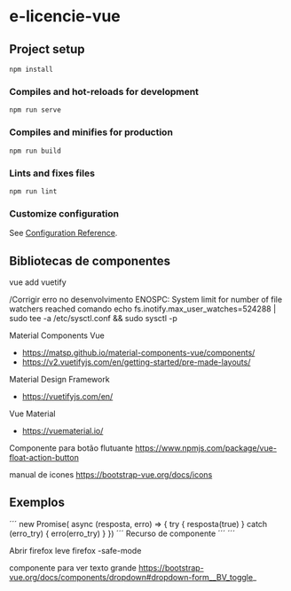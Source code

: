 # e-licencie-vue

## Project setup
```
npm install
```

### Compiles and hot-reloads for development
```
npm run serve
```

### Compiles and minifies for production
```
npm run build
```

### Lints and fixes files
```
npm run lint
```

### Customize configuration
See [Configuration Reference](https://cli.vuejs.org/config/).


## Bibliotecas de componentes

vue add vuetify


/Corrigir erro no desenvolvimento
ENOSPC: System limit for number of file watchers reached
comando
echo fs.inotify.max_user_watches=524288 | sudo tee -a /etc/sysctl.conf && sudo sysctl -p

Material Components Vue

- https://matsp.github.io/material-components-vue/components/
- https://v2.vuetifyjs.com/en/getting-started/pre-made-layouts/


Material Design Framework 

- https://vuetifyjs.com/en/

Vue Material

- https://vuematerial.io/


Componente para botão flutuante
https://www.npmjs.com/package/vue-float-action-button


manual de icones
https://bootstrap-vue.org/docs/icons


## Exemplos

´´´
new Promise( async (resposta, erro) => {
try {
  resposta(true)
} catch (erro_try) {
  erro(erro_try)
}
})
´´´
Recurso de componente
´´´
<template><componente /></template> <script> import componente from 'componente.vue';   import Vue from 'vue';
  export default Vue.extend({components: { componente: componente }, props: ['value'], data: function () { return { teste: true } }, created: function () { this.mudarTeste() }, methods: { atualizarVModel() { this.$emit('input', this.value) }, mudarTeste() { this.teste = false }, }, } </script> <style scoped> </style>
´´´


Abrir firefox leve firefox -safe-mode


componente para ver texto grande 
https://bootstrap-vue.org/docs/components/dropdown#dropdown-form__BV_toggle_

